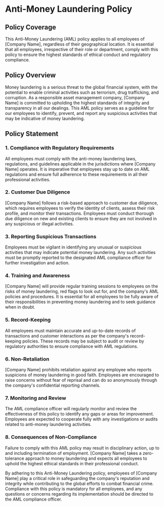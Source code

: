 # Anti-Money Laundering Policy

## Policy Coverage
This Anti-Money Laundering (AML) policy applies to all employees of [Company Name], regardless of their geographical location. It is essential that all employees, irrespective of their role or department, comply with this policy to ensure the highest standards of ethical conduct and regulatory compliance.

## Policy Overview 
Money laundering is a serious threat to the global financial system, with the potential to enable criminal activities such as terrorism, drug trafficking, and corruption. As a responsible asset management company, [Company Name] is committed to upholding the highest standards of integrity and transparency in all our dealings. This AML policy serves as a guideline for our employees to identify, prevent, and report any suspicious activities that may be indicative of money laundering.

## Policy Statement

### 1. Compliance with Regulatory Requirements
All employees must comply with the anti-money laundering laws, regulations, and guidelines applicable in the jurisdictions where [Company Name] operates. It is imperative that employees stay up to date on AML regulations and ensure full adherence to these requirements in all their professional activities.

### 2. Customer Due Diligence
[Company Name] follows a risk-based approach to customer due diligence, which requires employees to verify the identity of clients, assess their risk profile, and monitor their transactions. Employees must conduct thorough due diligence on new and existing clients to ensure they are not involved in any suspicious or illegal activities.

### 3. Reporting Suspicious Transactions
Employees must be vigilant in identifying any unusual or suspicious activities that may indicate potential money laundering. Any such activities must be promptly reported to the designated AML compliance officer for further investigation and action.

### 4. Training and Awareness
[Company Name] will provide regular training sessions to employees on the risks of money laundering, red flags to look out for, and the company's AML policies and procedures. It is essential for all employees to be fully aware of their responsibilities in preventing money laundering and to seek guidance when in doubt.

### 5. Record-Keeping
All employees must maintain accurate and up-to-date records of transactions and customer interactions as per the company's record-keeping policies. These records may be subject to audit or review by regulatory authorities to ensure compliance with AML regulations.

### 6. Non-Retaliation
[Company Name] prohibits retaliation against any employee who reports suspicions of money laundering in good faith. Employees are encouraged to raise concerns without fear of reprisal and can do so anonymously through the company's confidential reporting channels.

### 7. Monitoring and Review
The AML compliance officer will regularly monitor and review the effectiveness of this policy to identify any gaps or areas for improvement. Employees are expected to cooperate fully with any investigations or audits related to anti-money laundering activities.

### 8. Consequences of Non-Compliance
Failure to comply with this AML policy may result in disciplinary action, up to and including termination of employment. [Company Name] takes a zero-tolerance approach to money laundering and expects all employees to uphold the highest ethical standards in their professional conduct.

By adhering to this Anti-Money Laundering policy, employees of [Company Name] play a critical role in safeguarding the company's reputation and integrity while contributing to the global efforts to combat financial crime. Compliance with this policy is mandatory for all employees, and any questions or concerns regarding its implementation should be directed to the AML compliance officer.